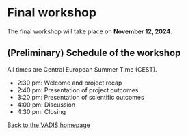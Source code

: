# Final workshop

The final workshop will take place on **November 12, 2024**. 

## (Preliminary) Schedule of the workshop
All times are Central European Summer Time (CEST).

* 2:30 pm: Welcome and project recap
* 2:40 pm: Presentation of project outcomes
* 3:20 pm: Presentation of scientific outcomes
* 4:00 pm: Discussion
* 4:30 pm: Closing


[Back to the VADIS homepage](README.md)
